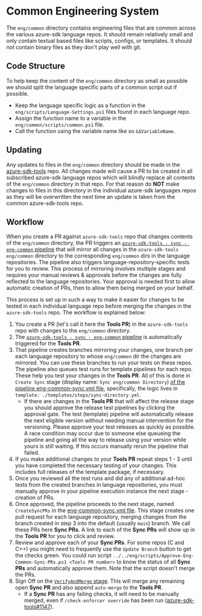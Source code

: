 # Common Engineering System

The `eng/common` directory contains engineering files that are common across the various azure-sdk language repos.
It should remain relatively small and only contain textual based files like scripts, configs, or templates. It
should not contain binary files as they don't play well with git.

## Code Structure

To help keep the content of the `eng/common` directory as small as possible we should split the language specific parts of a common script out if possible.

- Keep the language specific logic as a function in the `eng/scripts/Language-Settings.ps1` files found in each language repo.
- Assign the function name to a variable in the `eng/common/scripts/common.ps1` file.
- Call the function using the variable name like so `&$VariableName`.

## Updating

Any updates to files in the `eng/common` directory should be made in the [azure-sdk-tools](https://github.com/azure/azure-sdk-tools) repo.
All changes made will cause a PR to be created in all subscribed azure-sdk language repos which will blindly replace all contents of
the `eng/common` directory in that repo. For that reason do **NOT** make changes to files in this directory in the individual azure-sdk
languages repos as they will be overwritten the next time an update is taken from the common azure-sdk-tools repo.

## Workflow

When you create a PR against `azure-sdk-tools` repo that changes contents of the `eng/common` directory, the PR
triggers an [`azure-sdk-tools - sync - eng-common` pipeline][pipeline] that will mirror all changes in the `azure-sdk-tools eng/common` directory
to the corresponding `eng/common` dirs in the language repositories. The pipeline also triggers language-repository-specific tests for you to review. This process of mirroring involves multiple stages and requires
your manual reviews & approvals before the changes are fully reflected to the language repositories. Your approval is needed first to allow automatic creation of PRs, then to allow them being merged on your behalf.

This process is set up in such a way to make it easier for changes to be tested in each individual language repo before merging the changes in the `azure-sdk-tools` repo. The workflow is explained below:

1. You create a PR (let's call it here the **Tools PR**) in the `azure-sdk-tools` repo with changes to the `eng/common` directory.
2. The [`azure-sdk-tools - sync - eng-common` pipeline][pipeline] is automatically triggered for the **Tools PR**.
3. That pipeline creates branches mirroring your changes, one branch per each language repository to whose `eng/common` dir the changes are mirrored. You can use these branches to run your tests on these repos. The pipeline also queues test runs for template pipelines for each repo. These help you test your changes in the **Tools PR**.  All of this is done in `Create Sync` stage (display name: `Sync eng/common Directory`) [of the pipeline eng-common-sync.yml file][yml], specifically, the logic lives in `template: ./templates/steps/sync-directory.yml`.
    - If there are changes in the **Tools PR** that will affect the release stage you should approve the release test pipelines by clicking the approval gate. The test (template) pipeline will automatically release the next eligible version without needing manual intervention for the versioning. Please approve your test releases as quickly as possible. A race condition may occur due to someone else queueing the pipeline and going all the way to release using your version while yours is still waiting. If this occurs manually rerun the pipeline that failed.
4. If you make additional changes to your **Tools PR** repeat steps 1 - 3 until you have completed the necessary testing of your changes. This includes full releases of the template package, if necessary.
5. Once you reviewed all the test runs and did any of additional ad-hoc tests from the created branches in language repositories, you must manually approve in your pipeline execution instance the next stage - creation of PRs.
6. Once approved, the pipeline proceeds to the next stage, named `CreateSyncPRs` in the [eng-common-sync.yml file][yml]. This stage creates one pull request for each language repository, merging changes from the branch created in step 3 into the default (usually `main`) branch. We call these PRs here **Sync PRs**. A link to each of the **Sync PRs** will show up in the **Tools PR** for you to click and review.
7. Review and approve each of your **Sync PRs**. For some repos (C and C++) you might need to frequently use the `Update Branch` button to get the checks green. You could run script `../../eng/scripts/Approve-Eng-Common-Sync-PRs.ps1 <Tools PR number>` to know the status of all **Sync PRs** and automatically approve them. Note that the script doesn't merge the PRs.
8. Sign Off on the [`VerifyAndMerge` stage][yml]. This will merge any remaining open **Sync PR** and also append `auto-merge` to the **Tools PR**.
   - If a **Sync PR** has any failing checks, it will need to be manually merged, even if `/check-enforcer override` has been run ([azure-sdk-tools#1147](https://github.com/Azure/azure-sdk-tools/issues/1147)).

[pipeline]: https://dev.azure.com/azure-sdk/internal/_build?definitionId=1372&_a=summary
[yml]: https://github.com/Azure/azure-sdk-tools/blob/main/eng/pipelines/eng-common-sync.yml
